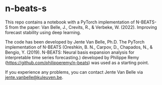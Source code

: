 # n-beats-s
This repo contains a notebook with a PyTorch implementation of N-BEATS-S from the paper: Van Belle, J., Crevits, R., & Verbeke, W. (2022). Improving forecast stability using deep learning.

The code has been developed by Jente Van Belle, Ph.D.
The PyTorch implementation of N-BEATS (Oreshkin, B. N., Carpov, D., Chapados, N., & Bengio, Y. (2019). N-BEATS: Neural basis expansion analysis for interpretable time series forecasting.) developed by Philippe Remy (https://github.com/philipperemy/n-beats) was used as a starting point.

If you experience any problems, you can contact Jente Van Belle via jente.vanbelle@kuleuven.be.
